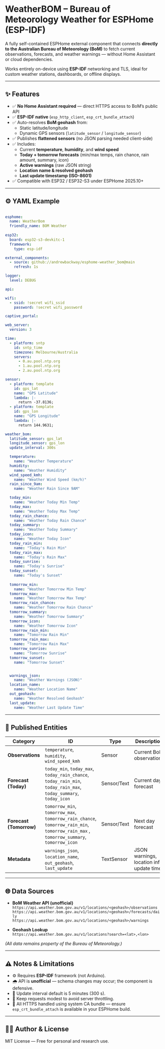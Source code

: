 # WeatherBOM – Bureau of Meteorology Weather for ESPHome (ESP-IDF)

A fully self-contained ESPHome external component that connects **directly to the Australian Bureau of Meteorology (BoM)** to fetch current observations, forecasts, and weather warnings — without Home Assistant or cloud dependencies.

Works entirely on-device using **ESP-IDF** networking and TLS, ideal for custom weather stations, dashboards, or offline displays.

---

## ✨ Features

- ✅ **No Home Assistant required** — direct HTTPS access to BoM’s public API  
- ✅ **ESP-IDF native** (`esp_http_client`, `esp_crt_bundle_attach`)  
- ✅ Auto-resolves **BoM geohash** from:
  - Static latitude/longitude  
  - Dynamic GPS sensors (`latitude_sensor` / `longitude_sensor`)  
- ✅ Publishes **flattened sensors** (no JSON parsing needed client-side)  
- ✅ Includes:
  - Current **temperature**, **humidity**, and **wind speed**  
  - **Today + tomorrow forecasts** (min/max temps, rain chance, rain amount, summary, icon)  
  - **Active warnings** (raw JSON string)  
  - **Location name & resolved geohash**  
  - **Last update timestamp (ISO-8601)**  
- ✅ Compatible with ESP32 / ESP32-S3 under ESPHome 2025.10+

---

## ⚙️ YAML Example

```yaml

esphome:
  name: WeatherBom
  friendly_name: BOM Weather
  
esp32:
  board: esp32-s3-devkitc-1
  framework:
    type: esp-idf

external_components:
  - source: github://andrewbackway/esphome-weather_bom@main
    refresh: 1s

logger:
  level: DEBUG

api:

wifi:
  - ssid: !secret wifi_ssid
    password: !secret wifi_password

captive_portal:

web_server:
  version: 3

time:
  - platform: sntp
    id: sntp_time
    timezone: Melbourne/Australia
    servers:
      - 0.au.pool.ntp.org
      - 1.au.pool.ntp.org
      - 2.au.pool.ntp.org

sensor:
  - platform: template
    id: gps_lat
    name: "GPS Latitude"
    lambda: |-
      return -37.8136;
  - platform: template
    id: gps_lon
    name: "GPS Longitude"
    lambda: |-
      return 144.9631;

weather_bom:
  latitude_sensor: gps_lat
  longitude_sensor: gps_lon
  update_interval: 300s

  temperature:
    name: "Weather Temperature"
  humidity:
    name: "Weather Humidity"
  wind_speed_kmh:
    name: "Weather Wind Speed (km/h)"
  rain_since_9am:
    name: "Weather Rain Since 9AM"

  today_min:
    name: "Weather Today Min Temp"
  today_max:
    name: "Weather Today Max Temp"
  today_rain_chance:
    name: "Weather Today Rain Chance"
  today_summary:
    name: "Weather Today Summary"
  today_icon:
    name: "Weather Today Icon"
  today_rain_min:
    name: "Today's Rain Min"
  today_rain_max:
    name: "Today's Rain Max"
  today_sunrise:
    name: "Today's Sunrise"
  today_sunset:
    name: "Today's Sunset"
    
  tomorrow_min:
    name: "Weather Tomorrow Min Temp"
  tomorrow_max:
    name: "Weather Tomorrow Max Temp"
  tomorrow_rain_chance:
    name: "Weather Tomorrow Rain Chance"
  tomorrow_summary:
    name: "Weather Tomorrow Summary"
  tomorrow_icon:
    name: "Weather Tomorrow Icon"
  tomorrow_rain_min:
    name: "Tomorrow Rain Min"
  tomorrow_rain_max:
    name: "Tomorrow Rain Max"
  tomorrow_sunrise:
    name: "Tomorrow Sunrise"
  tomorrow_sunset:
    name: "Tomorrow Sunset"


  warnings_json:
    name: "Weather Warnings (JSON)"
  location_name:
    name: "Weather Location Name"
  out_geohash:
    name: "Weather Resolved Geohash"
  last_update:
    name: "Weather Last Update Time"
```

---

## 🧩 Published Entities

| Category | ID | Type | Description |
|-----------|----|------|-------------|
| **Observations** | `temperature`, `humidity`, `wind_speed_kmh` | Sensor | Current BoM observations |
| **Forecast (Today)** | `today_min`, `today_max`, `today_rain_chance`, `today_rain_min`, `today_rain_max`, `today_summary`, `today_icon` | Sensor/Text | Current day forecast |
| **Forecast (Tomorrow)** | `tomorrow_min`, `tomorrow_max`, `tomorrow_rain_chance`, `tomorrow_rain_min`, `tomorrow_rain_max` , `tomorrow_summary`, `tomorrow_icon` | Sensor/Text | Next day forecast |
| **Metadata** | `warnings_json`, `location_name`, `out_geohash`, `last_update` | TextSensor | JSON warnings, location info, update time |

---

## 🌐 Data Sources

- **BoM Weather API (unofficial)**  
  `https://api.weather.bom.gov.au/v1/locations/<geohash>/observations`  
  `https://api.weather.bom.gov.au/v1/locations/<geohash>/forecasts/daily`  
  `https://api.weather.bom.gov.au/v1/locations/<geohash>/warnings`

- **Geohash Lookup**  
  `https://api.weather.bom.gov.au/v1/locations?search=<lat>,<lon>`

*(All data remains property of the Bureau of Meteorology.)*

---

## ⚠️ Notes & Limitations

- ⚙️ Requires **ESP-IDF** framework (not Arduino).  
- 🌧️ API is **unofficial** — schema changes may occur; the component is defensive.  
- 🧠 Update interval default is 5 minutes (300 s).  
- 📶 Keep requests modest to avoid server throttling.  
- 🧩 All HTTPS handled using system CA bundle — ensure `esp_crt_bundle_attach` is available in your ESPHome build.

---

## 🧑‍💻 Author & License

MIT License — Free for personal and research use.
